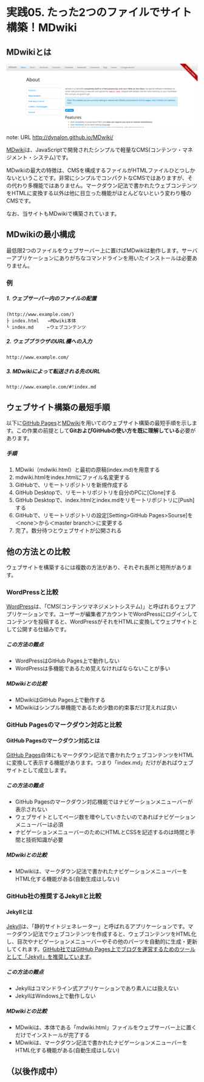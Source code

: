 # 実践05. たった2つのファイルでサイト構築！MDwiki

## MDwikiとは

![MDwiki公式サイト](img/mdwiki-website-1440x480.png)

note: URL http://dynalon.github.io/MDwiki/

[MDwiki<i class="fas fa-external-link-alt"></i>](http://dynalon.github.io/MDwiki/)は、JavaScriptで開発されたシンプルで軽量なCMS(コンテンツ・マネジメント・システム)です。

MDwikiの最大の特徴は、CMSを構成するファイルがHTMLファイルひとつしかないということです。非常にシンプルでコンパクトなCMSではありますが、その代わり多機能ではありません。マークダウン記法で書かれたウェブコンテンツをHTMLに変換する以外は他に目立った機能がほとんどないという変わり種のCMSです。

なお、当サイトもMDwikiで構築されています。

## MDwikiの最小構成

最低限2つのファイルをウェブサーバー上に置けばMDwikiは動作します。サーバーアプリケーションにありがちなコマンドラインを用いたインストールは必要ありません。

### 例

##### 1. ウェブサーバー内のファイルの配置

```
(http://www.example.com/)
├ index.html　　←MDwiki本体
└ index.md　　　←ウェブコンテンツ
```

##### 2. ウェブブラウザのURL欄への入力

```
http://www.example.com/
```

##### 3. MDwikiによって転送される先のURL

```
http://www.example.com/#!index.md
```

## ウェブサイト構築の最短手順

以下に[GitHub Pages<i class="fas fa-external-link-alt"></i>](https://pages.github.com/)と[MDwiki<i class="fas fa-external-link-alt"></i>](http://dynalon.github.io/MDwiki/)を用いてのウェブサイト構築の最短手順を示します。この作業の前提として**GitおよびGitHubの使い方を既に理解している**必要があります。

##### 手順

1. MDwiki（mdwiki.html）と最初の原稿(index.md)を用意する
1. mdwiki.htmlをindex.htmlにファイル名変更する
1. GitHubで、リモートリポジトリを新規作成する
1. GitHub Desktopで、リモートリポジトリを自分のPCに[Clone]する
1. GitHub Desktopで、index.htmlとindex.mdをリモートリポジトリに[Push]する
1. GitHubで、リモートリポジトリの設定[Setting>GitHub Pages>Sourse]を＜none＞から＜master branch＞に変更する
1. 完了。数分待つとウェブサイトが公開される

## 他の方法との比較

ウェブサイトを構築するには複数の方法があり、それぞれ長所と短所があります。

### WordPressと比較

[WordPress<i class="fas fa-external-link-alt"></i>](https://wordpress.org/)は、「CMS(コンテンツマネジメントシステム)」と呼ばれるウェブアプリケーションです。ユーザーが編集者アカウントでWordPressにログインしてコンテンツを投稿すると、WordPressがそれをHTMLに変換してウェブサイトとして公開する仕組みです。

##### この方法の難点

* WordPressはGitHub Pages上で動作しない
* WordPressは多機能であるため覚えなければならないことが多い

##### MDwikiとの比較

* MDwikiはGitHub Pages上で動作する
* MDwikiはシンプル単機能であるため少数の約束事だけ覚えれば良い

### GitHub Pagesのマークダウン対応と比較

#### GitHub Pagesのマークダウン対応とは

[GitHub Pages<i class="fas fa-external-link-alt"></i>](https://pages.github.com/)自体にもマークダウン記法で書かれたウェブコンテンツをHTMLに変換して表示する機能があります。つまり「index.md」だけがあればウェブサイトとして成立します。

##### この方法の難点

* GitHub Pagesのマークダウン対応機能ではナビゲーションメニューバーが表示されない
* ウェブサイトとしてページ数を増やしていきたいのであればナビゲーションメニューバーは必須
* ナビゲーションメニューバーのためにHTMLとCSSを記述するのは時間と手間と技術知識が必要

##### MDwikiとの比較

* MDwikiは、マークダウン記法で書かれたナビゲーションメニューバーをHTML化する機能がある(自動生成はしない)

### GitHub社の推奨するJekyllと比較

#### Jekyllとは
[Jekyll<i class="fas fa-external-link-alt"></i>](http://jekyllrb-ja.github.io/)は、「静的サイトジェネレーター」と呼ばれるアプリケーションです。マークダウン記法でウェブコンテンツを作成すると、ウェブコンテンツをHTML化し、目次やナビゲーションメニューバーやその他のパーツを自動的に生成・更新してくれます。[GitHub社ではGitHub Pages上でブログを運営するためのツールとして「Jekyll」を推奨しています](https://help.github.com/en/articles/using-jekyll-as-a-static-site-generator-with-github-pages)。

##### この方法の難点
* Jekyllはコマンドライン式アプリケーションであり素人には扱えない
* JekyllはWindows上で動作しない

##### MDwikiとの比較
* MDwikiは、本体である「mdwiki.html」ファイルをウェブサーバー上に置くだけでインストールが完了する
* MDwikiは、マークダウン記法で書かれたナビゲーションメニューバーをHTML化する機能がある(自動生成はしない)

## （以後作成中）